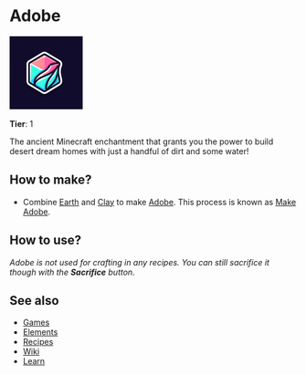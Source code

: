 # Adobe

![](../images/item.adobe.png)

**Tier**: 1

The ancient Minecraft enchantment that grants you the power to build desert dream homes with just a handful of dirt and some water!

## How to make?

* Combine [Earth](/wiki/elements/earth) and [Clay](/wiki/elements/clay) to make [Adobe](/wiki/elements/adobe). This process is known as [Make Adobe](/wiki/recipes/make-adobe).

## How to use?

_Adobe is not used for crafting in any recipes. You can still sacrifice it though with the **Sacrifice** button._

## See also

* [Games](/wiki/games)
* [Elements](/wiki/elements)
* [Recipes](/wiki/recipes)
* [Wiki](/wiki/index)
* [Learn](/learn/index)